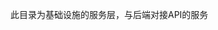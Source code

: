 <!--
 * @Author: 侯兴章 3603317@qq.com
 * @Date: 2020-11-17 01:21:36
 * @LastEditTime: 2020-11-17 01:22:41
 * @LastEditors: 侯兴章
 * @Description: 
-->

此目录为基础设施的服务层，与后端对接API的服务
